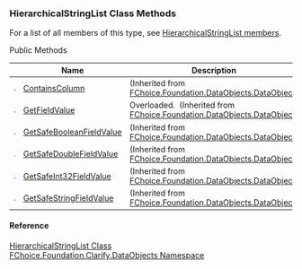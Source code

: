﻿### HierarchicalStringList Class Methods

For a list of all members of this type, see [HierarchicalStringList members](fcSDK~FChoice.Foundation.Clarify.DataObjects.HierarchicalStringList_members.md).

Public Methods

|   | Name | Description |
| --- | --- | --- |
| ![Public Method](dotnetimages/publicMethod.png) | [ContainsColumn](fcSDK~FChoice.Foundation.DataObjects.DataObject~ContainsColumn.md) | (Inherited from [FChoice.Foundation.DataObjects.DataObject](fcSDK~FChoice.Foundation.DataObjects.DataObject.md)) |
| ![Public Method](dotnetimages/publicMethod.png) | [GetFieldValue](fcSDK~FChoice.Foundation.DataObjects.DataObject~GetFieldValue.md) | Overloaded.  (Inherited from [FChoice.Foundation.DataObjects.DataObject](fcSDK~FChoice.Foundation.DataObjects.DataObject.md)) |
| ![Public Method](dotnetimages/publicMethod.png) | [GetSafeBooleanFieldValue](fcSDK~FChoice.Foundation.DataObjects.DataObject~GetSafeBooleanFieldValue.md) | (Inherited from [FChoice.Foundation.DataObjects.DataObject](fcSDK~FChoice.Foundation.DataObjects.DataObject.md)) |
| ![Public Method](dotnetimages/publicMethod.png) | [GetSafeDoubleFieldValue](fcSDK~FChoice.Foundation.DataObjects.DataObject~GetSafeDoubleFieldValue.md) | (Inherited from [FChoice.Foundation.DataObjects.DataObject](fcSDK~FChoice.Foundation.DataObjects.DataObject.md)) |
| ![Public Method](dotnetimages/publicMethod.png) | [GetSafeInt32FieldValue](fcSDK~FChoice.Foundation.DataObjects.DataObject~GetSafeInt32FieldValue.md) | (Inherited from [FChoice.Foundation.DataObjects.DataObject](fcSDK~FChoice.Foundation.DataObjects.DataObject.md)) |
| ![Public Method](dotnetimages/publicMethod.png) | [GetSafeStringFieldValue](fcSDK~FChoice.Foundation.DataObjects.DataObject~GetSafeStringFieldValue.md) | (Inherited from [FChoice.Foundation.DataObjects.DataObject](fcSDK~FChoice.Foundation.DataObjects.DataObject.md)) |





#### Reference

[HierarchicalStringList Class](fcSDK~FChoice.Foundation.Clarify.DataObjects.HierarchicalStringList.md)  
[FChoice.Foundation.Clarify.DataObjects Namespace](fcSDK~FChoice.Foundation.Clarify.DataObjects_namespace.md)